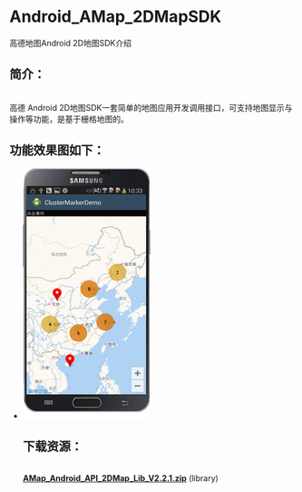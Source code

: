Android_AMap_2DMapSDK
=====================

高德地图Android 2D地图SDK介绍
<br /><h2> 简介：</h2>
<br />高德 Android 2D地图SDK一套简单的地图应用开发调用接口，可支持地图显示与操作等功能，是基于栅格地图的。
<br /><h2>功能效果图如下：</h2>
* ![Screenshot](https://raw.githubusercontent.com/amapapi/Android_ClusterMarker/master/Resources/%E8%81%9A%E5%90%88%E6%95%88%E6%9E%9C.png)
<br /> <h2>下载资源：</h2>
<br />**[AMap_Android_API_2DMap_Lib_V2.2.1.zip](http://developer.amap.com/wp-content/uploads/2014/04/AMap_Android_API_2DMap_Lib_V2.2.1.zip)** (library)

